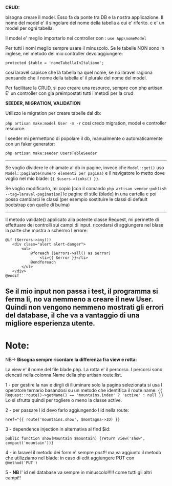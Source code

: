 **CRUD:**

bisogna creare il model. Esso fa da ponte tra DB e la nostra applicazione.
Il nome del model e' il singolare del nome della tabella a cui e' riferito. c e' un model per ogni tabella.

Il model e' meglio importarlo nei controller con :
`use App\nomeModel`

Per tutti i nomi meglio sempre usare il minuscolo.
Se le tabelle NON sono in inglese, nel metodo del mio controller devo aggiungere:

`protected $table = 'nomeTabellaInItaliano';`

cosi laravel capisce che la tabella ha quel nome, se no laravel ragiona pensando che il nome della tabella e' il plurale del nome del model.

Per facilitare la CRUD, si puo creare una resource, sempre con php artisan.
E' un controller con gia preimpostati tutti i metodi per la crud

**SEEDER, MIGRATION, VALIDATION**

Utilizzo le migration per creare tabelle dal db:

`php artisan make:model User -m -r`
cosi credo migration, model e controller resource.

I seeder mi permettono di popolare il db, manualmente o automaticamente con un faker generator:

`php artisan make:seeder UsersTableSeeder`

-----


Se voglio dividere le chiamate al db in pagine, invece che `Model::get()` uso `Model::paginate(numero elementi per pagina)` e il navigatore lo metto dove voglio nel mio blade: `{{ $users->links() }}`.

Se voglio modificarlo, mi copio [con il comando `php artisan vendor:publish --tag=laravel-pagination`] le pagine di stile (blade) in una cartella e poi posso cambiarci le classi (per esempio sostituire le classi di default bootstrap con quelle di bulma)

-----

Il metodo validate() applicato alla potente classe Request, mi permette di effettuare dei controlli sui campi di input. ricordarsi di aggiungere nel blase la parte che mostra a schermo l errore:
 ```language
 @if ($errors->any())
    <div class="alert alert-danger">
        <ul>
            @foreach ($errors->all() as $error)
                <li>{{ $error }}</li>
            @endforeach
        </ul>
    </div>
@endif
 ```
Se il mio input non passa i test, il programma si ferma li, no va nemmeno a creare il new User. Quindi non vengono nemmeno mostrati gli errori del database, il che va a vantaggio di una migliore esperienza utente.
-------------------------------------------------


 #   **Note**:

NB-> **Bisogna sempre ricordare la differenza fra view e rotta:**

La view e' il nome del file blade.php.
La rotta e' il percorso. I percorsi sono elencati nella colonna Name della php artisan route:list.


1 - per gestire la nav e dirgli di illuminare solo la pagina selezionata si usa l operatore ternario basandosi su un metodo che identifica il route name: 
`{{ Request::route()->getName() == 'mountains.index' ? 'active' : null }}`
Lo si sfrutta quindi per togliere o meno la classe active.

2 - per passare l id devo farlo aggiungendo l id nella route:

`href="{{ route('mountains.show', $montagna->ID) }}`

3 - dependence injection in alternativa al find $id:

`public function show(Mountain $mountain) {return view('show', compact('mountain'))}`

4 - in laravel il metodo dei form e' sempre *post*!!
ma va aggiunto il metodo che utilizziamo nel blade: in caso di edit aggiungere PUT con `@method('PUT')`

5 - **NB** l' id nel database va sempre in minuscolo!!!!! come tutti gli altri campi!!

